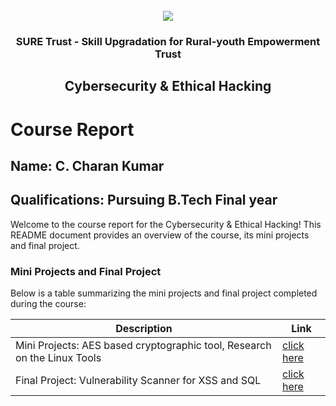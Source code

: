 <!-- PROJECT LOGO -->
<br />

<div align="center">
   <img src='https://user-images.githubusercontent.com/73131499/166115643-d3187f47-d38f-41b2-ae42-5ecbbc60de14.png' />


<h3 align="center">SURE Trust - Skill Upgradation for Rural-youth Empowerment Trust</h3>
  <h2>Cybersecurity & Ethical Hacking</h2>
</div>

# Course Report

## Name: C. Charan Kumar

## Qualifications: Pursuing B.Tech Final year

Welcome to the course report for the Cybersecurity & Ethical Hacking! This README document provides an overview of the course, its mini projects and final project.

### Mini Projects and Final Project

Below is a table summarizing the mini projects and final project completed during the course:

| Description                               | Link                                    |
|-------------------------------------------|-----------------------------------------|
| Mini Projects: AES based cryptographic tool, Research on the Linux Tools     | [click here](https://github.com/sure-trust/G6_CS/tree/main/Mini%20Projects/Charan)                         
| Final Project: Vulnerability Scanner for XSS and SQL     | [click here](https://github.com/sure-trust/G6_CS/tree/main/Final%20Capstone%20Project/Charan)                       
